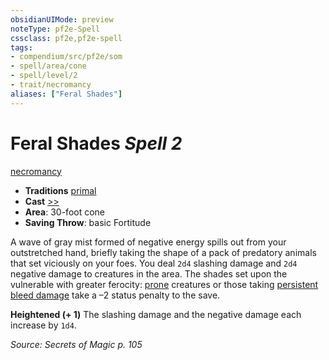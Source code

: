 ```yaml
---
obsidianUIMode: preview
noteType: pf2e-Spell
cssclass: pf2e,pf2e-spell
tags:
- compendium/src/pf2e/som
- spell/area/cone
- spell/level/2
- trait/necromancy
aliases: ["Feral Shades"]
---
```

# Feral Shades *Spell 2*   
[necromancy](rules/traits/necromancy.md "Necromancy School Trait")  

- **Traditions** [primal](rules/traits/primal.md "Primal Tradition Trait")
- **Cast** [>>](rules/core-rulebook/chapter-9-playing-the-game.md#Actions "Two-Action") 
- **Area**: 30-foot cone
- **Saving Throw**:  basic Fortitude

A wave of gray mist formed of negative energy spills out from your outstretched hand, briefly taking the shape of a pack of predatory animals that set viciously on your foes. You deal `2d4` slashing damage and `2d4` negative damage to creatures in the area. The shades set upon the vulnerable with greater ferocity: [prone](rules/conditions.md#Prone) creatures or those taking [persistent bleed damage](rules/conditions.md#Persistent%20Damage) take a –2 status penalty to the save.

**Heightened (+ 1)** The slashing damage and the negative damage each increase by `1d4`.

*Source: Secrets of Magic p. 105*